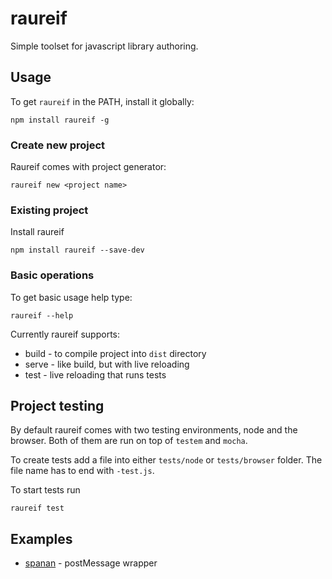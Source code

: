 # raureif

Simple toolset for javascript library authoring.

## Usage

To get `raureif` in the PATH, install it globally:

```
npm install raureif -g
```

### Create new project

Raureif comes with project generator:

```
raureif new <project name>
```

### Existing project

Install raureif

```
npm install raureif --save-dev
```

### Basic operations

To get basic usage help type:

```
raureif --help
```

Currently raureif supports:

* build - to compile project into `dist` directory
* serve - like build, but with live reloading
* test - live reloading that runs tests

## Project testing

By default raureif comes with two testing environments, node and the browser.
Both of them are run on top of `testem` and `mocha`.

To create tests add a file into either `tests/node` or `tests/browser` folder.
The file name has to end with `-test.js`.

To start tests run

```
raureif test
```

## Examples

* [spanan](https://github.com/chrmod/spanan) - postMessage wrapper
